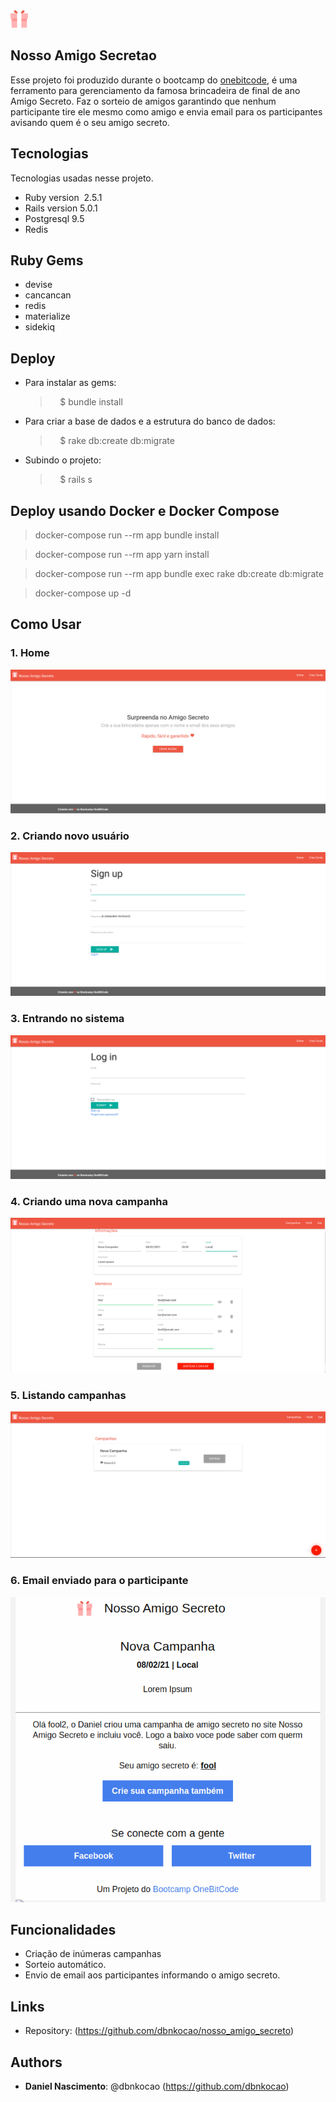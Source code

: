 ![Logo of the project](https://github.com/dbnkocao/nosso_amigo_secreto/blob/master/public/readme_images/logo.png)
## Nosso Amigo Secretao

Esse projeto foi produzido durante o bootcamp do [onebitcode](https://onebitcode.com/), é uma ferramento para gerenciamento da famosa brincadeira de final de ano Amigo Secreto. Faz o sorteio de amigos garantindo que nenhum participante tire ele mesmo como amigo e envia email para os participantes avisando quem é o seu amigo secreto.


## Tecnologias

Tecnologias usadas nesse projeto.

* Ruby version  2.5.1
* Rails version 5.0.1
* Postgresql 9.5
* Redis


## Ruby Gems
* devise
* cancancan
* redis
* materialize
* sidekiq

## Deploy

* Para instalar as gems:
  >    $ bundle install
* Para criar a base de dados e a estrutura do banco de dados:
  >    $ rake db:create db:migrate
* Subindo o projeto:
  >    $ rails s

## Deploy usando Docker e Docker Compose

  > docker-compose run --rm app bundle install

  > docker-compose run --rm app yarn install

  > docker-compose run --rm app bundle exec rake db:create db:migrate

  > docker-compose up -d

## Como Usar
### 1. Home
![siign up](https://github.com/dbnkocao/nosso_amigo_secreto/blob/master/public/readme_images/home.png)


### 2. Criando novo usuário
![siign up](https://github.com/dbnkocao/nosso_amigo_secreto/blob/master/public/readme_images/signup.png)

### 3. Entrando no sistema
![login](https://github.com/dbnkocao/nosso_amigo_secreto/blob/master/public/readme_images/login.png)

### 4. Criando uma nova campanha
![new campaign](https://github.com/dbnkocao/nosso_amigo_secreto/blob/master/public/readme_images/create_campaign.png)

### 5. Listando campanhas
![list campaigns](https://github.com/dbnkocao/nosso_amigo_secreto/blob/master/public/readme_images/campaign_list.png)

### 6. Email enviado para o participante
![email user](https://github.com/dbnkocao/nosso_amigo_secreto/blob/master/public/readme_images/email_user.png)

## Funcionalidades
* Criação de inúmeras campanhas
* Sorteio automático.
* Envio de email aos participantes informando o amigo secreto.

## Links
  * Repository: (https://github.com/dbnkocao/nosso_amigo_secreto)

## Authors
* **Daniel Nascimento**: @dbnkocao (https://github.com/dbnkocao)
